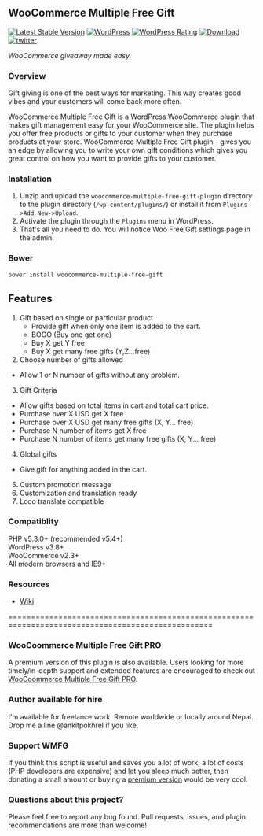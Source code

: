 ## WooCommerce Multiple Free Gift
[![Latest Stable Version](https://img.shields.io/wordpress/plugin/v/woocommerce-multiple-free-gift.svg?style=flat-square)](https://wordpress.org/plugins/woocommerce-multiple-free-gift/)
[![WordPress](https://img.shields.io/wordpress/v/woocommerce-multiple-free-gift.svg?style=flat-square)](https://wordpress.org/plugins/woocommerce-multiple-free-gift/)
[![WordPress Rating](https://img.shields.io/wordpress/plugin/r/woocommerce-multiple-free-gift.svg?style=flat-square)](https://wordpress.org/plugins/woocommerce-multiple-free-gift/)
[![Download](https://img.shields.io/wordpress/plugin/dt/woocommerce-multiple-free-gift.svg?style=flat-square)](https://wordpress.org/plugins/woocommerce-multiple-free-gift)
[![twitter](https://img.shields.io/badge/twitter-%40ankitpokhrel-green.svg?style=flat-square)](https://twitter.com/ankitpokhrel)

_WooCommerce giveaway made easy._

### Overview
Gift giving is one of the best ways for marketing. This way creates good vibes and your customers will come back more often.  

WooCommerce Multiple Free Gift is a WordPress WooCommerce plugin that makes gift management easy for your WooCommerce site. The plugin helps you offer free products or gifts to your customer when they purchase products at your store. WooCommerce Multiple Free Gift plugin - gives you an edge by allowing you to write your own gift conditions which gives you great control on how you want to provide gifts to your customer.

### Installation
1. Unzip and upload the `woocommerce-multiple-free-gift-plugin` directory to the plugin directory (`/wp-content/plugins/`) or install it from `Plugins->Add New->Upload`.  
2. Activate the plugin through the `Plugins` menu in WordPress.  
3. That's all you need to do. You will notice Woo Free Gift settings page in the admin.  

### Bower
`bower install woocommerce-multiple-free-gift`

## Features
1. Gift based on single or particular product
    - Provide gift when only one item is added to the cart.  
    - BOGO (Buy one get one)  
    - Buy X get Y free  
    - Buy X get many free gifts (Y,Z...free)  
2. Choose number of gifts allowed
  - Allow 1 or N number of gifts without any problem.
3. Gift Criteria
  - Allow gifts based on total items in cart and total cart price.
  - Purchase over X USD get X free
  - Purchase over X USD get many free gifts (X, Y... free)
  - Purchase N number of items get X free
  - Purchase N number of items get many free gifts (X, Y... free)
4. Global gifts
  - Give gift for anything added in the cart.
5. Custom promotion message
6. Customization and translation ready
7. Loco translate compatible

### Compatiblity
PHP v5.3.0+ (recommended v5.4+)  
WordPress v3.8+  
WooCommerce v2.3+  
All modern browsers and IE9+  

### Resources
* [Wiki](https://github.com/ankitpokhrel/WooCommerce-Multiple-Free-Gift/wiki)

===================================================================================================

### WooCoommerce Multiple Free Gift PRO
A premium version of this plugin is also available. Users looking for more timely/in-depth support and extended features are encouraged to check out [WooCoommerce Multiple Free Gift PRO](http://ankitpokhrel.com.np/blog/downloads/woocommerce-multiple-free-gift-plugin-pro/).

### Author available for hire
I'm available for freelance work. Remote worldwide or locally around Nepal. Drop me a line @ankitpokhrel if you like.

### Support WMFG
If you think this script is useful and saves you a lot of work, a lot of costs (PHP developers are expensive) and let you sleep much better, then donating a small amount or buying a [premium version](http://ankitpokhrel.com.np/blog/downloads/woocommerce-multiple-free-gift-plugin-pro/) would be very cool.

### Questions about this project?
Please feel free to report any bug found. Pull requests, issues, and plugin recommendations are more than welcome!
